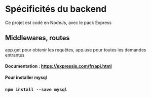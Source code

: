 # Spécificités du backend

Ce projet est codé en NodeJs, avec le pack Express

## Middlewares, routes

app.get pour obtenir les requêtes,
 app.use pour toutes les demandes entrantes

#### Documentation : https://expressjs.com/fr/api.html

#### Pour installer mysql

### `npm install --save mysql`



